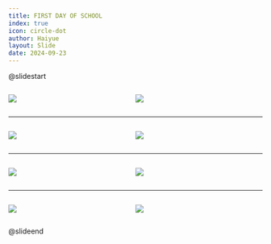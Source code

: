 ```yaml
---
title: FIRST DAY OF SCHOOL
index: true
icon: circle-dot
author: Haiyue
layout: Slide
date: 2024-09-23
---
```

 
@slidestart

<div style="display:flex">
<div style="flex:1">

![](/reading/english/Level-Q/FIRST%20DAY%20OF%20SCHOOL/001.webp)
</div>
<div style="flex:1">

![](/reading/english/Level-Q/FIRST%20DAY%20OF%20SCHOOL/002.webp)
</div>
</div>

---

<div style="display:flex">
<div style="flex:1">

![](/reading/english/Level-Q/FIRST%20DAY%20OF%20SCHOOL/003.webp)
</div>
<div style="flex:1">

![](/reading/english/Level-Q/FIRST%20DAY%20OF%20SCHOOL/004.webp)
</div>
</div>

---

<div style="display:flex">
<div style="flex:1">

![](/reading/english/Level-Q/FIRST%20DAY%20OF%20SCHOOL/005.webp)
</div>
<div style="flex:1">

![](/reading/english/Level-Q/FIRST%20DAY%20OF%20SCHOOL/006.webp)
</div>
</div>

---

<div style="display:flex">
<div style="flex:1">

![](/reading/english/Level-Q/FIRST%20DAY%20OF%20SCHOOL/007.webp)
</div>
<div style="flex:1">

![](/reading/english/Level-Q/FIRST%20DAY%20OF%20SCHOOL/008.webp)
</div>
</div>

@slideend